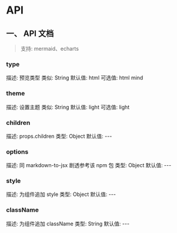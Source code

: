 # API

## 一、 API 文档

> 支持: mermaid、echarts

### type

描述: 预览类型
类似: String
默认值: html
可选值: html mind

### theme

描述: 设置主题
类似: String
默认值: light
可选值: light

### children

描述: props.children
类型: Object
默认值: ---

### options

描述: 同 markdown-to-jsx 剧透参考该 npm 包
类型: Object
默认值: ---

### style

描述: 为组件追加 style
类型: Object
默认值: ---

### className

描述: 为组件追加 className
类型: String
默认值: ---
